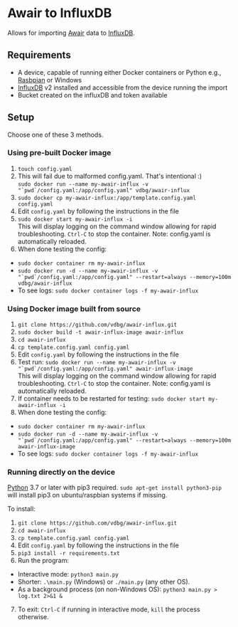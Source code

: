 # Awair to InfluxDB

Allows for importing [Awair](https://www.getawair.com/index.html) data to [InfluxDB](https://www.influxdata.com/).

## Requirements

- A device, capable of running either Docker containers or Python e.g., [Rasbpian](https://www.raspbian.org/) or Windows
- [InfluxDB](https://en.wikipedia.org/wiki/InfluxDB) v2 installed and accessible from the device running the import 
- Bucket created on the influxDB and token available

## Setup

Choose one of these 3 methods.

### Using pre-built Docker image

1. `touch config.yaml`
2. This will fail due to malformed config.yaml. That's intentional :)  
   ``sudo docker run --name my-awair-influx -v "`pwd`/config.yaml:/app/config.yaml" vdbg/awair-influx``
3. `sudo docker cp my-awair-influx:/app/template.config.yaml config.yaml`
4. Edit `config.yaml` by following the instructions in the file
5. `sudo docker start my-awair-influx -i`  
  This will display logging on the command window allowing for rapid troubleshooting. `Ctrl-C` to stop the container. Note: config.yaml is automatically reloaded.
7. When done testing the config:
  * `sudo docker container rm my-awair-influx`
  * ``sudo docker run -d --name my-awair-influx -v "`pwd`/config.yaml:/app/config.yaml" --restart=always --memory=100m vdbg/awair-influx``
  * To see logs: `sudo docker container logs -f my-awair-influx`

### Using Docker image built from source

1. `git clone https://github.com/vdbg/awair-influx.git`
2. `sudo docker build -t awair-influx-image awair-influx`
3. `cd awair-influx`
4. `cp template.config.yaml config.yaml` 
5. Edit `config.yaml` by following the instructions in the file
6. Test run: ``sudo docker run --name my-awair-influx -v "`pwd`/config.yaml:/app/config.yaml" awair-influx-image``  
   This will display logging on the command window allowing for rapid troubleshooting. `Ctrl-C` to stop the container. Note: config.yaml is automatically reloaded.
7. If container needs to be restarted for testing: `sudo docker start my-awair-influx -i` 
8. When done testing the config:
  * `sudo docker container rm my-awair-influx`
  * ``sudo docker run -d --name my-awair-influx -v "`pwd`/config.yaml:/app/config.yaml" --restart=always --memory=100m awair-influx-image``
  * To see logs: `sudo docker container logs -f my-awair-influx`

### Running directly on the device

[Python](https://www.python.org/) 3.7 or later with pip3 required. `sudo apt-get install python3-pip` will install pip3 on ubuntu/raspbian systems if missing.

To install:

1. `git clone https://github.com/vdbg/awair-influx.git`
2. `cd awair-influx`
3. `cp template.config.yaml config.yaml`
4. Edit `config.yaml` by following the instructions in the file
5. `pip3 install -r requirements.txt` 
6. Run the program:
  * Interactive mode: `python3 main.py`
  * Shorter: `.\main.py` (Windows) or `./main.py` (any other OS).
  * As a background process (on non-Windows OS): `python3 main.py > log.txt 2>&1 &`
7. To exit: `Ctrl-C` if running in interactive mode, `kill` the process otherwise.



